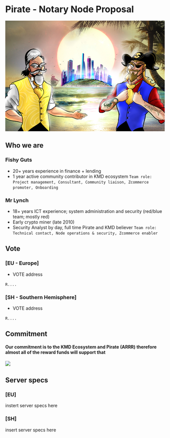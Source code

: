 # Pirate - Notary Node Proposal #

![](./welcome_pirates.jpg)

## Who we are ##

### Fishy Guts ###

- 20+ years experience in finance + lending
- 1 year active community contributor in KMD ecosystem
```Team role: Project management, Consultant, Community liaison, Zcommerce promoter, Onboarding```

### Mr Lynch ###

- 18+ years ICT experience; system administration and security (red/blue team; mostly red)
- Early crypto miner (late 2010)
- Security Analyst by day, full time Pirate and KMD believer
```Team role: Technical contact, Node operations & security, Zcommerce enabler```

## Vote ##

### [EU - Europe] ###

- VOTE address

` R.... `

### [SH - Southern Hemisphere] ###

- VOTE address

` R.... `

## Commitment ##

#### Our commitment is to the KMD Ecosystem and Pirate (ARRR) therefore almost all of the reward funds will support that ####

![](./nn_accounts.png)

## Server specs ##

### [EU] ###

instert server specs here

### [SH] ###

insert server specs here
